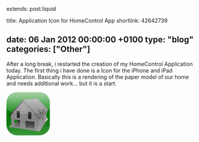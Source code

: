extends: post.liquid

title: Application Icon for HomeControl App
shortlink: 42642739

date: 06 Jan 2012 00:00:00 +0100
type: "blog"
categories: ["Other"]
---

After a long break, i restarted the creation of my HomeControl Application today. The first thing i have done is a Icon for the iPhone and iPad Application.
Basically this is a rendering of the paper model of our home and needs additional work... but it is a start.

<!-- more -->

![Icon](Icon114.png)

